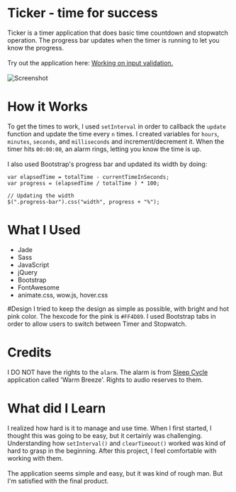 # Ticker - time for success
Ticker is a timer application that does basic time countdown and stopwatch operation. The progress bar updates when the timer is running to let you know the progress.
<br><br>
Try out the application here: [Working on input validation.](#)
<br><br>
![Screenshot](http://i.imgur.com/xCuP1L9.png)

# How it Works
To get the times to work, I used `setInterval` in order to callback the `update` function and update the time every `n` times. I created variables for `hours`, `minutes`, `seconds`, and `milliseconds` and increment/decrement it. When the timer hits `00:00:00`, an alarm rings, letting you know the time is up. 
<br><br>
I also used Bootstrap's progress bar and updated its width by doing:
```
var elapsedTime = totalTime - currentTimeInSeconds;
var progress = (elapsedTime / totalTime ) * 100;

// Updating the width
$(".progress-bar").css("width", progress + "%");
```

# What I Used
* Jade
* Sass
* JavaScript
* jQuery
* Bootstrap
* FontAwesome
* animate.css, wow.js, hover.css

#Design
I tried to keep the design as simple as possible, with bright and hot pink color. The hexcode for the pink is `#FF4D89`. I used Bootstrap tabs in order to allow users to switch between Timer and Stopwatch.

# Credits
I DO NOT have the rights to the `alarm`. The alarm is from [Sleep Cycle](http://www.sleepcycle.com/) application called 'Warm Breeze'. Rights to audio reserves to them.

# What did I Learn
I realized how hard is it to manage and use time. When I first started, I thought this was going to be easy, but it certainly was challenging. Understanding how `setInterval()` and `clearTimeout()` worked was kind of hard to grasp in the beginning. After this project, I feel comfortable with working with them. 
<br><br>
The application seems simple and easy, but it was kind of rough man. But I'm satisfied with the final product.

